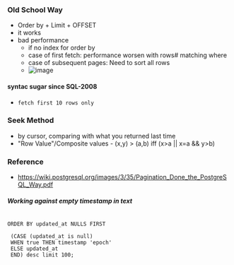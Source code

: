 ### Old School Way
- Order by + Limit + OFFSET
- it works
- bad performance
  - if no index for order by
  - case of first fetch:   performance worsen with rows# matching where
  - case of subsequent pages: Need to sort all rows
  - ![image](https://cloud.githubusercontent.com/assets/1883877/15132973/489da5da-1691-11e6-8d10-543f1174797a.png)

#### syntac sugar since SQL-2008
- `fetch first 10 rows only`

### Seek Method 
- by cursor, comparing with what you returned last time
- "Row Value"/Composite values - (x,y) > (a,b) iff (x>a || x=a && y>b)


### Reference
- https://wiki.postgresql.org/images/3/35/Pagination_Done_the_PostgreSQL_Way.pdf


##### Working against empty timestamp in text 
```

ORDER BY updated_at NULLS FIRST

 (CASE (updated_at is null) 
 WHEN true THEN timestamp 'epoch'
 ELSE updated_at
 END) desc limit 100;
 ```
